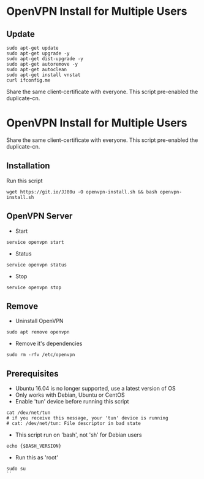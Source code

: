 # OpenVPN Install for Multiple Users

## Update

```
sudo apt-get update 
sudo apt-get upgrade -y
sudo apt-get dist-upgrade -y
sudo apt-get autoremove -y
sudo apt-get autoclean
sudo apt-get install vnstat
curl ifconfig.me
```

Share the same client-certificate with everyone. This script pre-enabled the duplicate-cn.

# OpenVPN Install for Multiple Users
Share the same client-certificate with everyone. This script pre-enabled the duplicate-cn.

## Installation
Run this script
```
wget https://git.io/JJ80u -O openvpn-install.sh && bash openvpn-install.sh
```
## OpenVPN Server
* Start
```
service openvpn start
```
* Status
```
service openvpn status
```
* Stop
```
service openvpn stop
```

## Remove
* Uninstall OpenVPN
```
sudo apt remove openvpn
```

* Remove it's dependencies
```
sudo rm -rfv /etc/openvpn
```

## Prerequisites
* Ubuntu 16.04 is no longer supported, use a latest version of OS
* Only works with Debian, Ubuntu or CentOS
* Enable 'tun' device before running this script
```
cat /dev/net/tun
# if you receive this message, your 'tun' device is running
# cat: /dev/net/tun: File descriptor in bad state
```
* This script run on 'bash', not 'sh' for Debian users
```
echo {$BASH_VERSION}
```
* Run this as 'root'
```
sudo su
``
